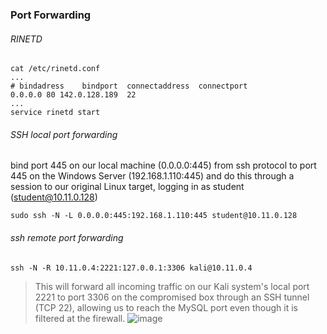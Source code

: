 ### Port Forwarding
###### RINETD
```
cat /etc/rinetd.conf
...
# bindadress    bindport  connectaddress  connectport
0.0.0.0 80 142.0.128.189  22
...
service rinetd start
```
###### SSH local port forwarding
bind port 445 on our local machine (0.0.0.0:445) from ssh protocol to port 445 on the Windows Server (192.168.1.110:445) and do this through a session to our original Linux target, logging in as student (student@10.11.0.128)
```
sudo ssh -N -L 0.0.0.0:445:192.168.1.110:445 student@10.11.0.128
```
###### ssh remote port forwarding
```
ssh -N -R 10.11.0.4:2221:127.0.0.1:3306 kali@10.11.0.4
```
>This will forward all incoming traffic on our Kali system's local port 2221 to port 3306 on the compromised box through an SSH tunnel (TCP 22), allowing us to reach the MySQL port even though it is filtered at the firewall.
![image](https://user-images.githubusercontent.com/38044499/223974570-2d8384c0-b01d-46d2-b200-45dd3906ee92.png)
